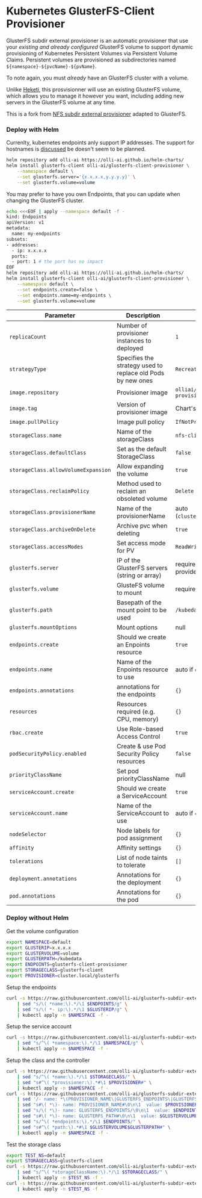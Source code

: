 # Kubernetes GlusterFS-Client Provisioner

GlusterFS subdir external provisioner is an automatic provisioner that use your _existing and already configured_ GlusterFS volume to support dynamic provisioning of Kubernetes Persistent Volumes via Persistent Volume Claims. Persistent volumes are provisioned as subdirectories named `${namespace}-${pvcName}-${pvName}`.

To note again, you must _already_ have an GlusterFS cluster with a volume.

Unlike [Heketi](https://github.com/heketi/heketi), this prosvisionner will use an existing GlusterFS volume, which allows you to manage it however you want, including adding new servers in the GlusterFS volume at any time.

This is a fork from [NFS subdir external provisioner](https://github.com/kubernetes-sigs/nfs-subdir-external-provisioner) adapted to GlusterFS.

### Deploy with Helm

Currenlty, kubernetes endpoints anly support IP addresses. The support for hostnames is [discussed](https://github.com/kubernetes/kubernetes/issues/4447) be doesn't seem to be planned.

```bash
helm repository add olli-ai https://olli-ai.github.io/helm-charts/
helm install glusterfs-client olli-ai/glusterfs-client-provisioner \
    --namespace default \
    --set glusterfs.server='{x.x.x.x,y.y.y.y}' \
    --set glusterfs.volume=volume
```

You may prefer to have you own Endpoints, that you can update when changing the GlusterFS cluster.

```bash
echo <<<EOF | apply --namespace default -f -
kind: Endpoints
apiVersion: v1
metadata:
  name: my-endpoints
subsets:
- addresses:
  - ip: x.x.x.x
  ports:
  - port: 1 # the port has no impact
EOF
helm repository add olli-ai https://olli-ai.github.io/helm-charts/
helm install glusterfs-client olli-ai/glusterfs-client-provisioner \
    --namespace default \
    --set endpoints.create=false \
    --set endpoints.name=my-endpoints \
    --set glusterfs.volume=volume
```

| Parameter                           | Description                                                 | Default                               |
| ----------------------------------- | ----------------------------------------------------------- | ------------------------------------- |
| `replicaCount`                      | Number of provisioner instances to deployed                 | `1`                                   |
| `strategyType`                      | Specifies the strategy used to replace old Pods by new ones | `Recreate`                            |
| `image.repository`                  | Provisioner image                                           | `olliai/glusterfs-client-provisioner` |
| `image.tag`                         | Version of provisioner image                                | Chart's version                       |
| `image.pullPolicy`                  | Image pull policy                                           | `IfNotPresent`                        |
| `storageClass.name`                 | Name of the storageClass                                    | `nfs-client`                          |
| `storageClass.defaultClass`         | Set as the default StorageClass                             | `false`                               |
| `storageClass.allowVolumeExpansion` | Allow expanding the volume                                  | `true`                                |
| `storageClass.reclaimPolicy`        | Method used to reclaim an obsoleted volume                  | `Delete`                              |
| `storageClass.provisionerName`      | Name of the provisionerName                                 | auto (`cluster.local/{fullName}`)     |
| `storageClass.archiveOnDelete`      | Archive pvc when deleting                                   | `true`                                |
| `storageClass.accessModes`          | Set access mode for PV                                      | `ReadWriteOnce`                       |
| `glusterfs.server`                  | IP of the GlusterFS servers (string or array)               | required if endpoints is not provided |
| `glusterfs.volume`                  | GlusteFS volume to mount                                    | required                              |
| `glusterfs.path`                    | Basepath of the mount point to be used                      | `/kubedata`                           |
| `glusterfs.mountOptions`            | Mount options                                               | null                                  |
| `endpoints.create`                  | Should we create an Enpoints resource                       | `true`                                |
| `endpoints.name`                    | Name of the Enpoints resource to use                        | auto if `create`, required else       |
| `endpoints.annotations`             | annotations for the endpoints                               | `{}`                                  |
| `resources`                         | Resources required (e.g. CPU, memory)                       | `{}`                                  |
| `rbac.create`                       | Use Role-based Access Control                               | `true`                                |
| `podSecurityPolicy.enabled`         | Create & use Pod Security Policy resources                  | `false`                               |
| `priorityClassName`                 | Set pod priorityClassName                                   | null                                  |
| `serviceAccount.create`             | Should we create a ServiceAccount                           | `true`                                |
| `serviceAccount.name`               | Name of the ServiceAccount to use                           | auto if `create`, required else       |
| `nodeSelector`                      | Node labels for pod assignment                              | `{}`                                  |
| `affinity`                          | Affinity settings                                           | `{}`                                  |
| `tolerations`                       | List of node taints to tolerate                             | `[]`                                  |
| `deployment.annotations`            | Annotations for the deployment                              | `{}`                                  |
| `pod.annotations`                   | Annotations for the pod                                     | `{}`                                  |

### Deploy without Helm

Get the volume configuration
```bash
export NAMESPACE=default
export GLUSTERIP=x.x.x.x
export GLUSTERVOLUME=volume
export GLUSTERPATH=/kubedata
export ENDPOINTS=glusterfs-client-provisioner
export STORAGECLASS=glusterfs-client
export PROVISIONER=cluster.local/glusterfs
```

Setup the endpoints
```bash
curl -s https://raw.githubusercontent.com/olli-ai/glusterfs-subdir-external-provisioner/master/deploy/endpoints.yaml \
    | sed "s/\( *name:\).*/\1 $ENDPOINTS/g" \
    | sed "s/\( *- ip:\).*/\1 $GLUSTERIP/g" \
    | kubectl apply -n $NAMESPACE -f -
```

Setup the service account
```bash
curl -s https://raw.githubusercontent.com/olli-ai/glusterfs-subdir-external-provisioner/master/deploy/rbac.yaml \
    | sed "s/^\( *namespace:\).*/\1 $NAMESPACE/g" \
    | kubectl apply -n $NAMESPACE -f -
```

Setup the class and the controller
```bash
curl -s https://raw.githubusercontent.com/olli-ai/glusterfs-subdir-external-provisioner/master/deploy/class.yaml \
    | sed "s/^\( *name:\).*/\1 $STORAGECLASS/" \
    | sed "s#^\( *provisioner:\).*#\1 $PROVISIONER#" \
    | kubectl apply -n $NAMESPACE -f -
curl -s https://raw.githubusercontent.com/olli-ai/glusterfs-subdir-external-provisioner/master/deploy/deployment.yaml \
    | sed '/- name: *\(PROVISIONER_NAME\|GLUSTERFS_ENDPOINTS\|GLUSTERFS_PATH\)/{n;d}' \
    | sed "s#\( *\)- name: PROVISIONER_NAME#\0\n\1  value: $PROVISIONER#" \
    | sed "s/\( *\)- name: GLUSTERFS_ENDPOINTS/\0\n\1  value: $ENDPOINTS/" \
    | sed "s#\( *\)- name: GLUSTERFS_PATH#\0\n\1  value: $GLUSTERVOLUME$GLUSTERPATH#" \
    | sed "s/^\( *endpoints:\).*/\1 $ENDPOINTS/" \
    | sed "s#^\( *path:\).*#\1 $GLUSTERVOLUME$GLUSTERPATH#" \
    | kubectl apply -n $NAMESPACE -f -
```

Test the storage class
```bash
export TEST_NS=default
export STORAGECLASS=glusterfs-client
curl -s https://raw.githubusercontent.com/olli-ai/glusterfs-subdir-external-provisioner/master/deploy/test-claim.yaml \
    | sed "s/^\( *storageClassName:\).*/\1 $STORAGECLASS/" \
    | kubectl apply -n $TEST_NS -f -
curl -s https://raw.githubusercontent.com/olli-ai/glusterfs-subdir-external-provisioner/master/deploy/test-pod.yaml \
    | kubectl apply -n $TEST_NS -f -
```
